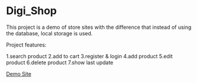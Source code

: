 # Digi_Shop

This project is a demo of store sites with the difference that instead of using the database, local storage is used.

Project features:

1.search product
2.add to cart
3.register & login
4.add product
5.edit product
6.delete product
7.show last update

[Demo Site]()
